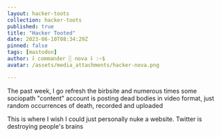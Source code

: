 ```yaml
---
layout: hacker-toots
collection: hacker-toots
published: true
title: "Hacker Tooted"
date: 2023-06-10T08:34:29Z
pinned: false
tags: [mastodon]
author: ⸸ commander ░ nova ⸸ :~$
avatar: /assets/media_attachments/hacker-nova.png

---
```


<p>The past week, I go refresh the birbsite and numerous times some sociopath &quot;content&quot; account is posting dead bodies in video format, just random occurrences of death, recorded and uploaded </p><p>This is where I wish I could just personally nuke a website. Twitter is destroying people&#39;s brains</p>


